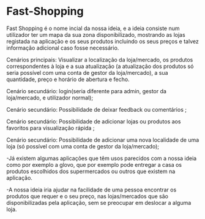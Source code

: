 # Fast-Shopping


Fast Shopping é o nome incial da nossa ideia, e a ideia consiste num utilizador ter um mapa da sua zona disponibilizado,
mostrando as lojas registada na aplicação e os seus produtos incluindo os seus preços e talvez informação adicional caso fosse necessário.

Cenários principais: Visualizar a localização da loja/mercado, os produtos correspondentes à loja e a sua atualização (a atualização 
dos produtos só seria possível com uma conta de gestor da loja/mercado), a sua quantidade, preço e horário de abertura e fecho.

Cenário secundário: login(seria diferente para admin, gestor da loja/mercado, e utilizador normal);

Cenário secundário: Possibilidade de deixar feedback ou comentários ;

Cenário secundário: Possibilidade de adicionar lojas ou produtos aos favoritos para visualização rápida ;

Cenário secundário: Possibilidade de adicionar uma nova localidade de uma loja (só possível com uma conta de gestor da loja/mercado); 

-Já existem algumas aplicações que têm usos parecidos com a nossa ideia como por exemplo a glovo, que por exemplo pode entregar 
a casa os produtos escolhidos dos supermercados ou outros que existem na aplicação.

-A nossa ideia iria ajudar na facilidade de uma pessoa encontrar os produtos que requer e o seu preço, nas lojas/mercados que são 
disponibilizadas pela aplicação, sem se preocupar em deslocar a alguma loja.
